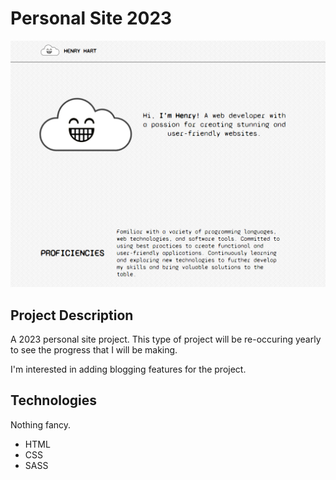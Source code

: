 # Personal Site 2023

![Project thumbnail](/assets/project-thumbnail.png)

## Project Description

A 2023 personal site project. This type of project will be re-occuring yearly to see the progress that I will be making.

I'm interested in adding blogging features for the project.

## Technologies

Nothing fancy.

- HTML
- CSS
- SASS